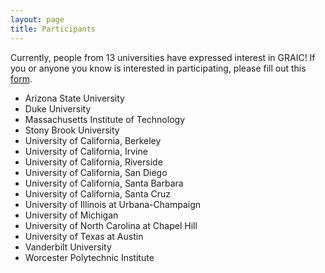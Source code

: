 ```yaml
---
layout: page
title: Participants
---
```


Currently, people from 13 universities have expressed interest in GRAIC! If you or anyone you know is interested in participating, please fill out this [form](https://docs.google.com/forms/d/e/1FAIpQLSesyCan0-i0r3mhxe21l4YEDFNLiItINRJz9qEoYrI8jQ04Mg/viewform?usp=sf_link).
* Arizona State University
* Duke University
* Massachusetts Institute of Technology
* Stony Brook University
* University of California, Berkeley
* University of California, Irvine
* University of California, Riverside
* University of California, San Diego
* University of California, Santa Barbara
* University of California, Santa Cruz
* University of Illinois at Urbana-Champaign
* University of Michigan
* University of North Carolina at Chapel Hill
* University of Texas at Austin
* Vanderbilt University
* Worcester Polytechnic Institute
